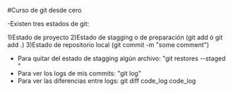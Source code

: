 #Curso de git desde cero

-Existen tres estados de git:

1)Estado de proyecto
2)Estado de stagging o de preparación (git add <file> ó git add .)
3)Estado de repositorio local (git commit -m "some comment")

- Para quitar del estado de stagging algún archivo: "git restores --staged <file>"
- Para ver los logs de mis commits: "git log"
- Para ver las diferencias entre logs: git diff code_log code_log
